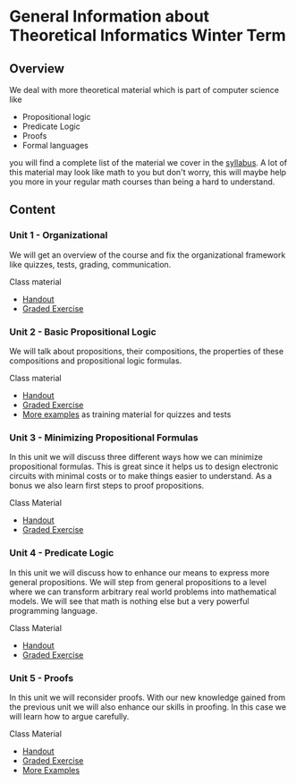 # General Information about Theoretical Informatics Winter Term
## Overview
We deal with more theoretical material which is part of computer science like 

- Propositional logic
- Predicate Logic
- Proofs
- Formal languages

you will find a complete list of the material we cover in the [syllabus](Syllabus.md). A lot of this material may look like math to you but don't worry, this will maybe help you more in your regular math courses than being a hard to understand.

## Content
### Unit 1 - Organizational
We will get an overview of the course and fix the organizational framework like quizzes, tests, grading, communication.

Class material

- [Handout](Unit01_Organizational/OrganizationalAndOverviewHandout.pdf)
- [Graded Exercise](https://github.com/if-05-22-loal/if.05.22-coding-assignment1)

### Unit 2 - Basic Propositional Logic
We will talk about propositions, their compositions, the properties of these compositions and propositional logic formulas.

Class material
- [Handout](Unit02_BasicPropositionalLogic/Presentation/02_PropositionalLogicBasics_lecture.pdf)
- [Graded Exercise](Unit02_BasicPropositionalLogic/Exercises/Exercise2.pdf)
- [More examples](Unit02_BasicPropositionalLogic/Exercises/Exercise2MoreExamples/Exercise2MoreExamples.pdf) as training material for quizzes and tests

### Unit 3 - Minimizing Propositional Formulas
In this unit we will discuss three different ways how we can minimize propositional formulas. This is great since it helps us to design electronic circuits with minimal costs or to make things easier to understand. As a bonus we also learn first steps to proof propositions.

Class Material
- [Handout](Unit03_MinimizingFormulas/Presentation/03_MinimizingFormulas_lecture.pdf)
- [Graded Exercise](./Unit03_MinimizingFormulas/Exercise3.pdf)

### Unit 4 - Predicate Logic
In this unit we will discuss how to enhance our means to express more general propositions. We will step from general propositions to a level where we can transform arbitrary real world problems into mathematical models. We will see that math is nothing else but a very powerful programming language.

Class Material
- [Handout](./Unit04_PredicateLogic/Presentation/04_PredicateLogic_lecture.pdf)
- [Graded Exercise](./Unit04_PredicateLogic/Exercises/Exercise4.pdf)

### Unit 5 - Proofs
In this unit we will reconsider proofs. With our new knowledge gained from the previous unit we will also enhance our skills in proofing. In this case we will learn how to argue carefully.

Class Material
- [Handout](./Unit05_Proofs/Presentation/05_Proofs_lecture.pdf)
- [Graded Exercise](./Unit05_Proofs/Exercises/Exercise5/ExerciseProofs.pdf)
- [More Examples](./Unit05_Proofs/Exercises/Exercise5MoreExamples/Exercise5MoreExamples.pdf)
